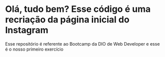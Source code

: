# Olá, tudo bem? Esse código é uma recriação da página inicial do Instagram

Esse repositório é referente ao Bootcamp da DIO de Web Developer e esse é o nosso primeiro exercício 
